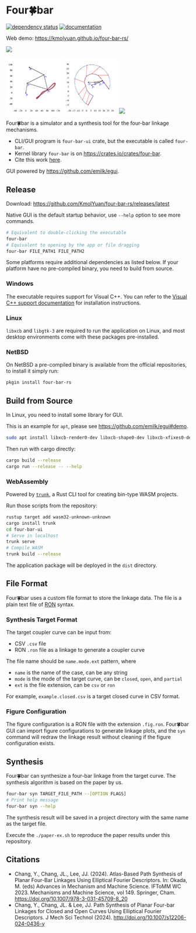 # Four🍀bar

[![dependency status](https://deps.rs/repo/github/KmolYuan/four-bar-rs/status.svg)](https://deps.rs/repo/github/KmolYuan/four-bar-rs)
[![documentation](https://docs.rs/four-bar/badge.svg)](https://docs.rs/four-bar)

Web demo: <https://kmolyuan.github.io/four-bar-rs/>

![](https://raw.githubusercontent.com/KmolYuan/four-bar-rs/master/img/screenshot.png)

<div>
<img width="30%" src="img/fb-demo.gif">
<img width="30%" src="img/mfb-demo.gif">
<img width="30%" src="img/sfb-demo.gif">
</div>

Four🍀bar is a simulator and a synthesis tool for the four-bar linkage mechanisms.

+ CLI/GUI program is `four-bar-ui` crate, but the executable is called `four-bar`.
+ Kernel library `four-bar` is on <https://crates.io/crates/four-bar>.
+ Cite this work [here](#citation).

GUI powered by <https://github.com/emilk/egui>.

## Release

Download: <https://github.com/KmolYuan/four-bar-rs/releases/latest>

Native GUI is the default startup behavior, use `--help` option to see more commands.

```bash
# Equivalent to double-clicking the executable
four-bar
# Equivalent to opening by the app or file dragging
four-bar FILE_PATH1 FILE_PATH2
```

Some platforms require additional dependencies as listed below. If your platform have no pre-compiled binary, you need to build from source.

### Windows

The executable requires support for Visual C++. You can refer to the [Visual C++ support documentation](https://docs.microsoft.com/en-us/cpp/windows/latest-supported-vc-redist?view=msvc-160) for installation instructions.

### Linux

`libxcb` and `libgtk-3` are required to run the application on Linux, and most desktop environments come with these packages pre-installed.

### NetBSD

On NetBSD a pre-compiled binary is available from the official repositories, to install it simply run:

```bash
pkgin install four-bar-rs
```

## Build from Source

In Linux, you need to install some library for GUI.

This is an example for `apt`, please see <https://github.com/emilk/egui#demo>.

```bash
sudo apt install libxcb-render0-dev libxcb-shape0-dev libxcb-xfixes0-dev libxkbcommon-dev libgtk-3-dev
```

Then run with cargo directly:

```bash
cargo build --release
cargo run --release -- --help
```

### WebAssembly

Powered by [`trunk`](<https://github.com/thedodd/trunk>), a Rust CLI tool for creating bin-type WASM projects.

Run those scripts from the repository:

```bash
rustup target add wasm32-unknown-unknown
cargo install trunk
cd four-bar-ui
# Serve in localhost
trunk serve
# Compile WASM
trunk build --release
```

The application package will be deployed in the `dist` directory.

## File Format

Four🍀bar uses a custom file format to store the linkage data. The file is a plain text file of [RON](https://github.com/ron-rs/ron) syntax.

### Synthesis Target Format

The target coupler curve can be input from:

+ CSV `.csv` file
+ RON `.ron` file as a linkage to generate a coupler curve

The file name should be `name.mode.ext` pattern, where

+ `name` is the name of the case, can be any string
+ `mode` is the mode of the target curve, can be `closed`, `open`, and `partial`
+ `ext` is the file extension, can be `csv` or `ron`

For example, `example.closed.csv` is a target closed curve in CSV format.

### Figure Configuration

The figure configuration is a RON file with the extension `.fig.ron`. Four🍀bar GUI can import figure configurations to generate linkage plots, and the `syn` command will redraw the linkage result without cleaning if the figure configuration exists.

## Synthesis

Four🍀bar can synthesize a four-bar linkage from the target curve. The synthesis algorithm is based on the paper by us.

```bash
four-bar syn TARGET_FILE_PATH --[OPTION FLAGS]
# Print help message
four-bar syn --help
```

The synthesis result will be saved in a project directory with the same name as the target file.

Execute the `./paper-ex.sh` to reproduce the paper results under this repository.

## Citations

+ Chang, Y., Chang, JL., Lee, JJ. (2024). Atlas-Based Path Synthesis of Planar Four-Bar Linkages Using Elliptical Fourier Descriptors. In: Okada, M. (eds) Advances in Mechanism and Machine Science. IFToMM WC 2023. Mechanisms and Machine Science, vol 149. Springer, Cham. <https://doi.org/10.1007/978-3-031-45709-8_20>
+ Chang, Y., Chang, JL. & Lee, JJ. Path Synthesis of Planar Four-bar Linkages for Closed and Open Curves Using Elliptical Fourier Descriptors. J Mech Sci Technol (2024). <http://doi.org/10.1007/s12206-024-0436-y>
